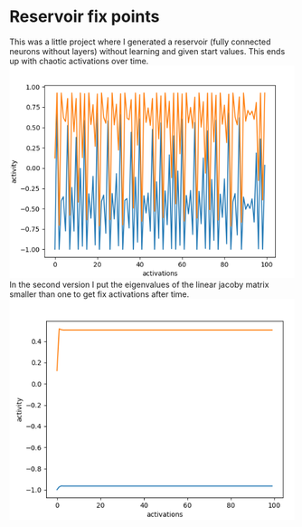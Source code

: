 # Reservoir fix points

This was a little project where I generated a reservoir (fully connected neurons without layers) without learning and
given start values.
This ends up with chaotic activations over time.
![chaotic](chaotic.png)
In the second version I put the eigenvalues of the linear jacoby matrix smaller than one to get fix activations after
time.
![fix](fix.png)